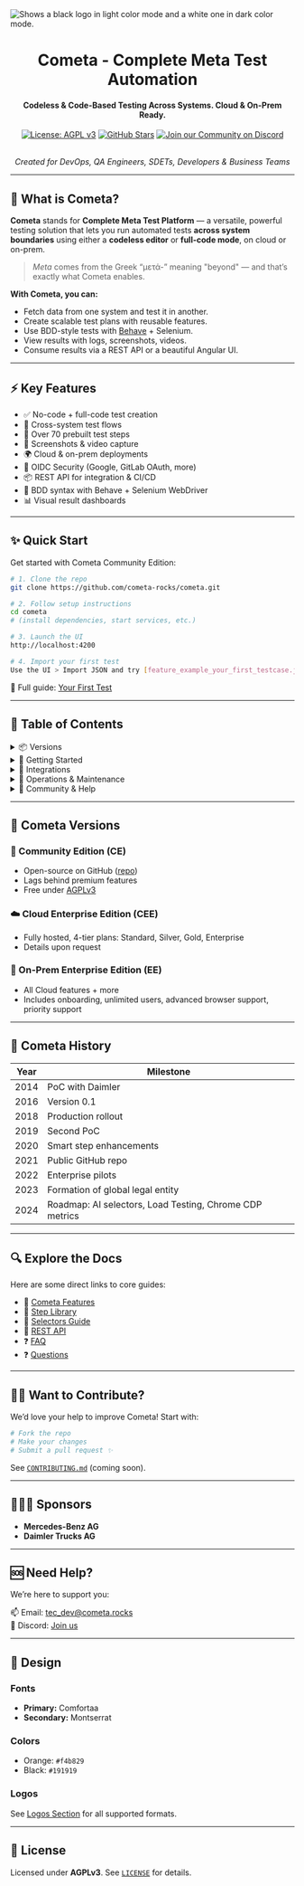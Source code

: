 <picture>
  <source media="(prefers-color-scheme: dark)" srcset="https://github.com/cometa-rocks/cometa_documentation/blob/main/img/logos/COMETAROCKS_LogoEslog_Y_W.png">
  <source media="(prefers-color-scheme: light)" srcset="https://github.com/cometa-rocks/cometa_documentation/blob/main/img/logos/COMETAROCKS_LogoEslog_Y_B.png">
  <img alt="Shows a black logo in light color mode and a white one in dark color mode." src="https://user-images.githubusercontent.com/25423296/163456779-a8556205-d0a5-45e2-ac17-42d089e3c3f8.png">
</picture>
<div align="center">
  <h1>Cometa - Complete Meta Test Automation</h1>
  <h4>Codeless & Code-Based Testing Across Systems. Cloud & On-Prem Ready.</h4>

  [![License: AGPL v3](https://img.shields.io/badge/License-AGPL%20v3-blue.svg?style=flat-square)](https://www.gnu.org/licenses/agpl-3.0.html)
  [![GitHub Stars](https://img.shields.io/github/stars/cometa-rocks/cometa?style=social)](https://github.com/cometa-rocks/cometa/stargazers)
  [![Join our Community on Discord](https://img.shields.io/discord/810822044367061042?label=Join%20our%20Community&logo=discord)](https://discord.gg/PUxt5bsRej)


  <br/>
  <em>Created for DevOps, QA Engineers, SDETs, Developers & Business Teams</em>
</div>

---

## 🚀 What is Cometa?

**Cometa** stands for **Complete Meta Test Platform** — a versatile, powerful testing solution that lets you run automated tests **across system boundaries** using either a **codeless editor** or **full-code mode**, on cloud or on-prem.

> _Meta_ comes from the Greek “μετά-” meaning "beyond" — and that’s exactly what Cometa enables.

**With Cometa, you can:**
- Fetch data from one system and test it in another.
- Create scalable test plans with reusable features.
- Use BDD-style tests with [Behave](https://github.com/behave/behave) + Selenium.
- View results with logs, screenshots, videos.
- Consume results via a REST API or a beautiful Angular UI.

---

## ⚡ Key Features

- ✅ No-code + full-code test creation
- 🔁 Cross-system test flows
- 🧠 Over 70 prebuilt test steps
- 📸 Screenshots & video capture
- 🌍 Cloud & on-prem deployments
- 🔐 OIDC Security (Google, GitLab OAuth, more)
- 📦 REST API for integration & CI/CD
- 🧪 BDD syntax with Behave + Selenium WebDriver
- 📊 Visual result dashboards

---

## ✨ Quick Start

Get started with Cometa Community Edition:

```bash
# 1. Clone the repo
git clone https://github.com/cometa-rocks/cometa.git

# 2. Follow setup instructions
cd cometa
# (install dependencies, start services, etc.)

# 3. Launch the UI
http://localhost:4200

# 4. Import your first test
Use the UI > Import JSON and try [feature_example_your_first_testcase.json](examples/feature_example_your_first_testcase.json)
```

📖 Full guide: [Your First Test](#your-first-test)

---

## 🧭 Table of Contents

<details>
<summary>📦 Versions</summary>

- [Cometa Versions](#cometa-versions)
- [Cometa History](#cometa-history)

</details>

<details>
<summary>🚀 Getting Started</summary>

- [Overview: 5W1H](#cometa-overview---5w1h)
- [What is a Testplan / Feature](#what-is-a-testplan-versus-feature)
- [Your First Test](#your-first-test)
- [All About Cometa Steps](#all-about-cometa-steps)
- [All About Selectors](#all-about-selectors)
- [Data Driven Testing (DDT)](#data-driven-testing-ddt)
- [Execute JavaScript](#execute-your-own-javascript)
- [Compare Values Across Systems](#compare-the-values-of-two-selectors-over-system-boundaries)
- [Create Sub-Features](#create-a-sub-features)
- [Upload & Download Files](#upload-and-download-files)
- [Step Timeouts](#step-timeouts)
</details>

<details>
<summary>🔌 Integrations</summary>

- [Integration with Webhooks](#integration-with-webhooks)
- [Integration with GitHub/GitLab](#integration-with-gitlab--github)
- [REST API](#rest-api)
</details>

<details>
<summary>🔐 Operations & Maintenance</summary>

- [Security](#security)
- [Housekeeping](#housekeeping)
</details>

<details>
<summary>💬 Community & Help</summary>

- [Sponsors](#sponsors)
- [Want to Help?](#want-to-help-with-cometa-development)
- [Need Help?](#you-are-stuck-and-need-some-help)
- [Design, Fonts & Logos](#design)
</details>

---

## 🔀 Cometa Versions

### 🧪 Community Edition (CE)
- Open-source on GitHub ([repo](https://github.com/cometa-rocks/cometa))
- Lags behind premium features
- Free under [AGPLv3](#license)

### ☁️ Cloud Enterprise Edition (CEE)
- Fully hosted, 4-tier plans: Standard, Silver, Gold, Enterprise
- Details upon request

### 🏢 On-Prem Enterprise Edition (EE)
- All Cloud features + more
- Includes onboarding, unlimited users, advanced browser support, priority support

---

## 📜 Cometa History

| Year | Milestone |
|------|-----------|
| 2014 | PoC with Daimler |
| 2016 | Version 0.1 |
| 2018 | Production rollout |
| 2019 | Second PoC |
| 2020 | Smart step enhancements |
| 2021 | Public GitHub repo |
| 2022 | Enterprise pilots |
| 2023 | Formation of global legal entity |
| 2024 | Roadmap: AI selectors, Load Testing, Chrome CDP metrics |

---

## 🔍 Explore the Docs

Here are some direct links to core guides:

- 🧱 [Cometa Features](docs/cometa_features.md)
- 🧩 [Step Library](docs/cometa_actions.md)
- 🧠 [Selectors Guide](docs/css-xpath.md)
- 🔧 [REST API](docs/REST-API.md)
- ❓ [FAQ](FAQ.md)
- ❓ [Questions](questions.md)

---

## 🧑‍💻 Want to Contribute?

We’d love your help to improve Cometa! Start with:
```bash
# Fork the repo
# Make your changes
# Submit a pull request ✨
```
See [`CONTRIBUTING.md`](CONTRIBUTING.md) (coming soon).

---

## 🧑‍🤝‍🧑 Sponsors

- **Mercedes-Benz AG**
- **Daimler Trucks AG**

---

## 🆘 Need Help?

We’re here to support you:

📫 Email: [tec_dev@cometa.rocks](mailto:tec_dev@cometa.rocks)  
💬 Discord: [Join us](https://discord.gg/e3uBKHhKW5)

---

## 🎨 Design

### Fonts
- **Primary:** Comfortaa
- **Secondary:** Montserrat

### Colors
- Orange: `#f4b829`
- Black: `#191919`

### Logos
See [Logos Section](#design) for all supported formats.

---

## 📄 License

Licensed under **AGPLv3**. See [`LICENSE`](https://github.com/cometa-rocks/cometa_documentation/blob/main/LICENSE) for details.
